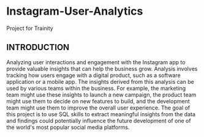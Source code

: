 # Instagram-User-Analytics
Project for Trainity

## INTRODUCTION
 Analyzing user interactions and engagement with the Instagram app to provide valuable insights that can help the business grow.
 Analysis involves tracking how users engage with a digital product, such as a software application or a mobile app. The insights derived from this analysis can be used by various teams within the business. For example, the marketing team might use these insights to launch a new campaign, the product team might use them to decide on new features to build, and the development team might use them to improve the overall user experience.
 The goal of this project is to use  SQL skills to extract meaningful insights from the data and findings could potentially influence the future development of one of the world's most popular social media platforms.
